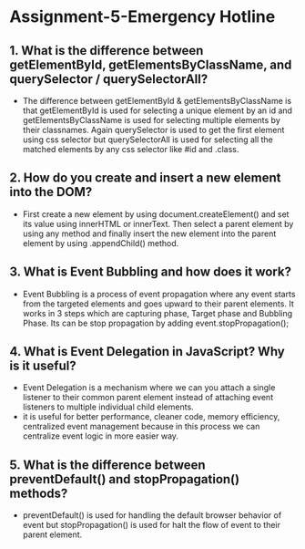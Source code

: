 ﻿# Assignment-5-Emergency Hotline

## 1. What is the difference between getElementById, getElementsByClassName, and querySelector / querySelectorAll?

- The difference between getElementById & getElementsByClassName is that getElementById is used for selecting a unique element by an id and getElementsByClassName is used for selecting multiple elements by their classnames. Again querySelector is used to get the first element using css selector but querySelectorAll is used for selecting all the matched elements by any css selector like #id and .class.

## 2. How do you create and insert a new element into the DOM?

- First create a new element by using document.createElement() and set its value using innerHTML or innerText. Then select a parent element by using any method and finally insert the new element into the parent element by using .appendChild() method.

## 3. What is Event Bubbling and how does it work?

- Event Bubbling is a process of event propagation where any event starts from the targeted elements and goes upward to their parent elements. It works in 3 steps which are capturing phase, Target phase and Bubbling Phase. Its can be stop propagation by adding event.stopPropagation();

## 4. What is Event Delegation in JavaScript? Why is it useful?

- Event Delegation is a mechanism where we can you attach a single listener to their common parent element instead of attaching event listeners to multiple individual child elements.
- it is useful for better performance, cleaner code, memory efficiency, centralized event management because in this process we can centralize event logic in more easier way.

## 5. What is the difference between preventDefault() and stopPropagation() methods?

- preventDefault() is used for handling the default browser behavior of event but stopPropagation() is used for halt the flow of event to their parent element.
